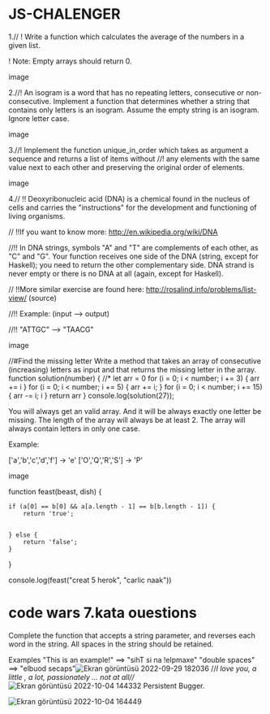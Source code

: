 # JS-CHALENGER
1.// ! Write a function which calculates the average of the numbers in a given list.

! Note: Empty arrays should return 0.

image

2.//! An isogram is a word that has no repeating letters, consecutive or non-consecutive. Implement a function that determines whether a string that contains only letters is an isogram. Assume the empty string is an isogram. Ignore letter case.

image

3.//! Implement the function unique_in_order which takes as argument a sequence and returns a list of items without //! any elements with the same value next to each other and preserving the original order of elements.

image

4.// !! Deoxyribonucleic acid (DNA) is a chemical found in the nucleus of cells and carries the "instructions" for the development and functioning of living organisms.

// !!If you want to know more: http://en.wikipedia.org/wiki/DNA

//!! In DNA strings, symbols "A" and "T" are complements of each other, as "C" and "G". Your function receives one side of the DNA (string, except for Haskell); you need to return the other complementary side. DNA strand is never empty or there is no DNA at all (again, except for Haskell).

// !!More similar exercise are found here: http://rosalind.info/problems/list-view/ (source)

//!! Example: (input --> output)

//!! "ATTGC" --> "TAACG"

image

//#Find the missing letter
Write a method that takes an array of consecutive (increasing) letters as input and that returns the missing letter in the array.
function solution(number) {
//*
    let arr = 0
    for (i = 0; i < number; i += 3) {
        arr += i
    }
    for (i = 0; i < number; i += 5) {
        arr += i;
    }
    for (i = 0; i < number; i += 15) {
        arr -= i;
        i
    }
    return arr
}
console.log(solution(27));


You will always get an valid array. And it will be always exactly one letter be missing. The length of the array will always be at least 2. The array will always contain letters in only one case.

Example:

['a','b','c','d','f'] -> 'e' ['O','Q','R','S'] -> 'P'

image

function feast(beast, dish) {

    if (a[0] == b[0] && a[a.length - 1] == b[b.length - 1]) {
        return 'true';


    } else {
        return 'false';
    }

}

console.log(feast("creat 5 herok", "carlic naak"))
# code wars 7.kata ouestions
Complete the function that accepts a string parameter, and reverses each word in the string. All spaces in the string should be retained.

Examples
"This is an example!" ==> "sihT si na !elpmaxe"
"double  spaces"      ==> "elbuod  secaps"![Ekran görüntüsü 2022-09-29 182036](https://user-images.githubusercontent.com/109352349/193072921-0a666eb7-bc63-40f1-975f-65d46777a64b.png)
//*I love you, a little , a lot, passionately ... not at all//*
![Ekran görüntüsü 2022-10-04 144332](https://user-images.githubusercontent.com/109352349/193811234-eba2ca72-6d64-4fd8-8adf-cef861158879.png)
Persistent Bugger.

![Ekran görüntüsü 2022-10-04 164449](https://user-images.githubusercontent.com/109352349/193835829-41101770-f54d-4be2-9bd7-2812fad10bb4.png)



